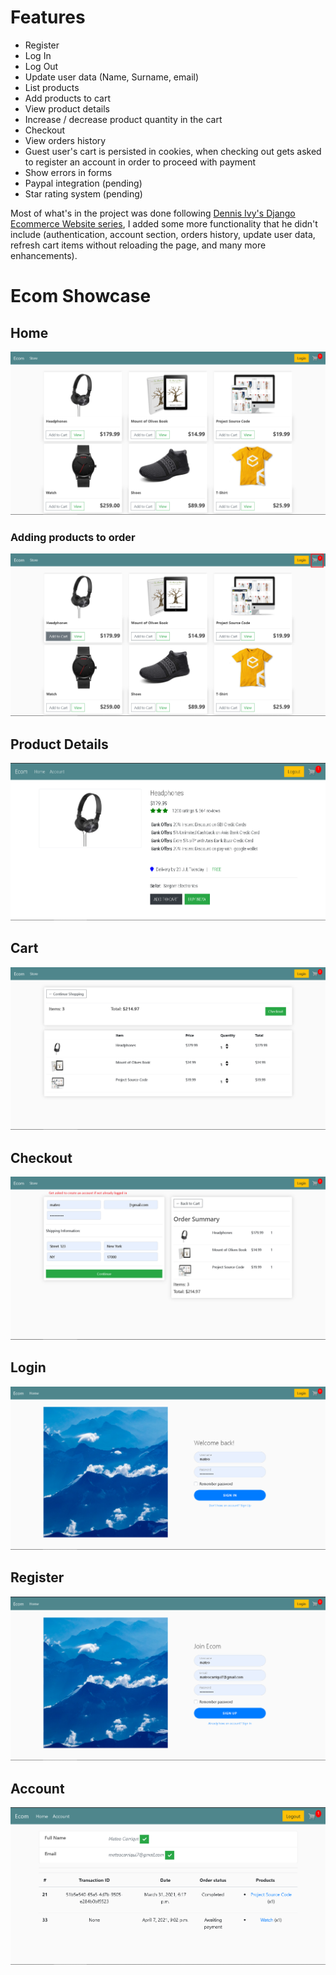 # Features

- Register
- Log In
- Log Out
- Update user data (Name, Surname, email)
- List products
- Add products to cart
- View product details
- Increase / decrease product quantity in the cart
- Checkout
- View orders history
- Guest user's cart is persisted in cookies, when checking out gets asked to register an account in order to proceed with payment
- Show errors in forms
- Paypal integration (pending)
- Star rating system (pending)

Most of what's in the project was done following [Dennis Ivy's Django Ecommerce Website series](https://www.youtube.com/watch?v=_ELCMngbM0E&list=PL-51WBLyFTg0omnamUjL1TCVov7yDTRng), I added some more functionality that he didn't include (authentication, account section, orders history, update user data, refresh cart items without reloading the page, and many more enhancements).

# Ecom Showcase

## Home

![](https://raw.githubusercontent.com/system32uwu/django-ecommerce/main/screenshots/Store.png)

### Adding products to order

![](https://raw.githubusercontent.com/system32uwu/django-ecommerce/main/screenshots/StoreAddToCartGuest.png)

## Product Details

![](https://raw.githubusercontent.com/system32uwu/django-ecommerce/main/screenshots/ProductDetails.png)

## Cart

![](https://raw.githubusercontent.com/system32uwu/django-ecommerce/main/screenshots/Cart.png)

## Checkout

![](https://raw.githubusercontent.com/system32uwu/django-ecommerce/main/screenshots/Checkout1.png)

## Login

![](https://raw.githubusercontent.com/system32uwu/django-ecommerce/main/screenshots/Login.png)

## Register

![](https://raw.githubusercontent.com/system32uwu/django-ecommerce/main/screenshots/Register.png)

## Account

![](https://raw.githubusercontent.com/system32uwu/django-ecommerce/main/screenshots/Account.png)
